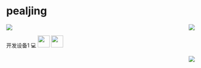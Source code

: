 # pealjing


![](https://github-readme-stats.vercel.app/api?username=pealjing)
<img 
   align="right" 
   style="pointer-events:none;" 
   src="https://github-readme-stats.vercel.app/api?username=pealjing&show_icons=true&icon_color=E65A65&text_color=adbac7&bg_color=2d333b&hide_title=true&hide_border=true" 
/>

开发设备1
:computer:
<img height="32" width="32" src="https://cdn.jsdelivr.net/npm/simple-icons@v7/icons/intel.svg" />
<img height="32" width="32" src="https://unpkg.com/simple-icons@v7/icons/intel.svg" />

<img 
   align="right" 
   style="pointer-events:none;" 
   src="https://github-readme-stats.vercel.app/api?username=autofelix&show_icons=true&icon_color=E65A65&text_color=adbac7&bg_color=2d333b&hide_title=true&hide_border=true" 
/>
